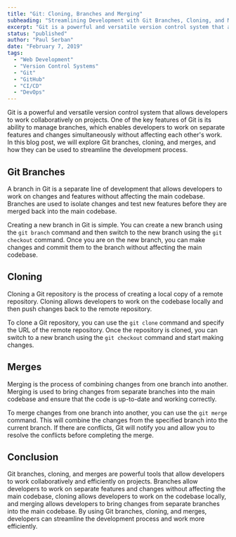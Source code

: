 ```yaml
---
title: "Git: Cloning, Branches and Merging"
subheading: "Streamlining Development with Git Branches, Cloning, and Merges"
excerpt: "Git is a powerful and versatile version control system that allows developers to work collaboratively on projects. One of the key features of Git is its ability to manage branches, which enables developers to work on separate features and changes simultaneously without affecting each other's work. In this blog post, we will explore Git branches, cloning, and merges, and how they can be used to streamline the development process."
status: "published"
author: "Paul Serban"
date: "February 7, 2019"
tags:
  - "Web Development"
  - "Version Control Systems"
  - "Git"
  - "GitHub"
  - "CI/CD"
  - "DevOps"
---
```


Git is a powerful and versatile version control system that allows developers to work collaboratively on projects. One of the key features of Git is its ability to manage branches, which enables developers to work on separate features and changes simultaneously without affecting each other's work. In this blog post, we will explore Git branches, cloning, and merges, and how they can be used to streamline the development process.

## Git Branches
A branch in Git is a separate line of development that allows developers to work on changes and features without affecting the main codebase. Branches are used to isolate changes and test new features before they are merged back into the main codebase.

Creating a new branch in Git is simple. You can create a new branch using the `git branch` command and then switch to the new branch using the `git checkout` command. Once you are on the new branch, you can make changes and commit them to the branch without affecting the main codebase.

## Cloning
Cloning a Git repository is the process of creating a local copy of a remote repository. Cloning allows developers to work on the codebase locally and then push changes back to the remote repository.

To clone a Git repository, you can use the `git clone` command and specify the URL of the remote repository. Once the repository is cloned, you can switch to a new branch using the `git checkout` command and start making changes.

## Merges
Merging is the process of combining changes from one branch into another. Merging is used to bring changes from separate branches into the main codebase and ensure that the code is up-to-date and working correctly.

To merge changes from one branch into another, you can use the `git merge` command. This will combine the changes from the specified branch into the current branch. If there are conflicts, Git will notify you and allow you to resolve the conflicts before completing the merge.

## Conclusion
Git branches, cloning, and merges are powerful tools that allow developers to work collaboratively and efficiently on projects. Branches allow developers to work on separate features and changes without affecting the main codebase, cloning allows developers to work on the codebase locally, and merging allows developers to bring changes from separate branches into the main codebase. By using Git branches, cloning, and merges, developers can streamline the development process and work more efficiently.